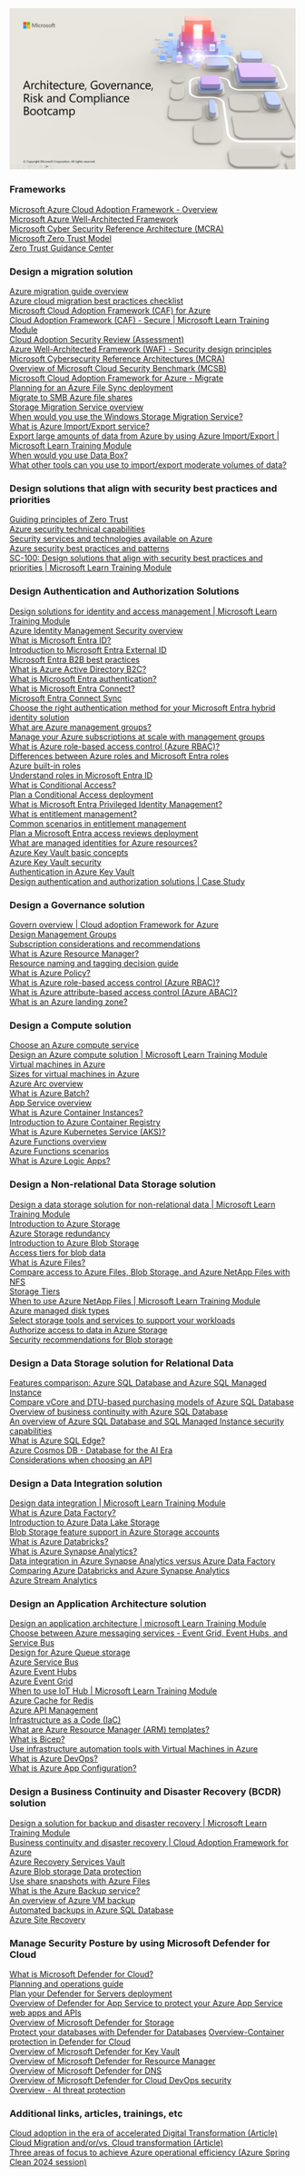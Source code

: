 ![Architecture, Governance, Risk and Compliance Bootcamp title screenshot](./Pics/AzureGRCBootcamp.jpg)

### Frameworks

[Microsoft Azure Cloud Adoption Framework - Overview](https://docs.microsoft.com/azure/cloud-adoption-framework/overview?WT.mc_id=AZ-MVP-5002880)\
[Microsoft Azure Well-Architected Framework](https://learn.microsoft.com/azure/well-architected/?WT.mc_id=AZ-MVP-5002880)\
[Microsoft Cyber Security Reference Architecture (MCRA)](https://learn.microsoft.com/security/adoption/mcra?WT.mc_id=AZ-MVP-5002880)\
[Microsoft Zero Trust Model](https://www.microsoft.com/security/business/zero-trust?WT.mc_id=AZ-MVP-5002880)\
[Zero Trust Guidance Center](https://learn.microsoft.com/security/zero-trust/zero-trust-overview?WT.mc_id=AZ-MVP-5002880)

### Design a migration solution

[Azure migration guide overview](https://learn.microsoft.com/en-us/azure/cloud-adoption-framework/migrate/?WT.mc_id=AZ-MVP-5002880)\
[Azure cloud migration best practices checklist](https://learn.microsoft.com/en-us/azure/cloud-adoption-framework/migrate/?WT.mc_id=AZ-MVP-5002880)\
[Microsoft Cloud Adoption Framework (CAF) for Azure](https://learn.microsoft.com/en-us/training/modules/microsoft-cloud-adoption-framework-for-azure/?WT.mc_id=AZ-MVP-5002880)\
[Cloud Adoption Framework (CAF) - Secure | Microsoft Learn Training Module](https://learn.microsoft.com/azure/cloud-adoption-framework/secure?WT.mc_id=AZ-MVP-5002880)\
[Cloud Adoption Security Review (Assessment)](https://learn.microsoft.com/assessments/93dfb79b-71af-404d-897e-3928ecfb92b1/?WT.mc_id=AZ-MVP-5002880)\
[Azure Well-Architected Framework (WAF) - Security design principles](https://learn.microsoft.com/en-us/azure/well-architected/security/principles?WT.mc_id=AZ-MVP-5002880)\
[Microsoft Cybersecurity Reference Architectures (MCRA)](https://learn.microsoft.com/security/adoption/mcra?WT.mc_id=AZ-MVP-5002880)\
[Overview of Microsoft Cloud Security Benchmark (MCSB)](https://learn.microsoft.com/security/benchmark/azure/introduction?WT.mc_id=AZ-MVP-5002880)\
[Microsoft Cloud Adoption Framework for Azure - Migrate](https://learn.microsoft.com/azure/cloud-adoption-framework/migrate?WT.mc_id=AZ-MVP-500288)\
[Planning for an Azure File Sync deployment](https://learn.microsoft.com/azure/storage/file-sync/file-sync-planning?WT.mc_id=AZ-MVP-5002880)\
[Migrate to SMB Azure file shares](https://learn.microsoft.com/azure/storage/files/storage-files-migration-overview?WT.mc_id=AZ-MVP-5002880)\
[Storage Migration Service overview](https://docs.microsoft.com/windows-server/storage/storage-migration-service/overview?WT.mc_id=AZ-MVP-5002880)\
[When would you use the Windows Storage Migration Service?](https://learn.microsoft.com/windows-server/storage/storage-migration-service/overview?WT.mc_id=AZ-MVP-5002880)\
[What is Azure Import/Export service?](https://learn.microsoft.com/azure/import-export/storage-import-export-service?WT.mc_id=AZ-MVP-5002880)\
[Export large amounts of data from Azure by using Azure Import/Export | Microsoft Learn Training Module](https://docs.microsoft.com/learn/modules/export-data-with-azure-import-export/?WT.mc_id=AZ-MVP-5002880)\
[When would you use Data Box?](https://learn.microsoft.com/azure/databox/data-box-overview/?WT.mc_id=AZ-MVP-5002880)\
[What other tools can you use to import/export moderate volumes of data?](https://learn.microsoft.com/azure/storage/common/storage-use-azcopy-v10/?WT.mc_id=AZ-MVP-5002880)

### Design solutions that align with security best practices and priorities

[Guiding principles of Zero Trust](https://learn.microsoft.com/azure/security/fundamentals/zero-trust?WT.mc_id=AZ-MVP-5002880#guiding-principles-of-zero-trust)\
[Azure security technical capabilities](https://learn.microsoft.com/en-us/azure/security/fundamentals/technical-capabilities?WT.mc_id=AZ-MVP-5002880)\
[Security services and technologies available on Azure](https://learn.microsoft.com/azure/security/fundamentals/services-technologies?WT.mc_id=AZ-MVP-5002880)\
[Azure security best practices and patterns](https://learn.microsoft.com/azure/security/fundamentals/best-practices-and-patterns?WT.mc_id=AZ-MVP-5002880)\
[SC-100: Design solutions that align with security best practices and priorities | Microsoft Learn Training Module](https://learn.microsoft.com/en-us/training/paths/sc-100-design-solutions-best-practices-priorities/?WT.mc_id=AZ-MVP-5002880)

### Design Authentication and Authorization Solutions

[Design solutions for identity and access management | Microsoft Learn Training Module](https://learn.microsoft.com/training/modules/design-solutions-identity-access-management/?WT.mc_id=AZ-MVP-5002880)\
[Azure Identity Management Security overview](https://learn.microsoft.com/azure/security/fundamentals/identity-management-overview?WT.mc_id=AZ-MVP-5002880)\
[What is Microsoft Entra ID?](https://learn.microsoft.com/entra/fundamentals/whatis?WT.mc_id=AZ-MVP-5002880)\
[Introduction to Microsoft Entra External ID](https://learn.microsoft.com/entra/external-id/external-identities-overview?WT.mc_id=AZ-MVP-5002880)\
[Microsoft Entra B2B best practices](https://learn.microsoft.com/entra/external-id/b2b-fundamentals?WT.mc_id=AZ-MVP-5002880)\
[What is Azure Active Directory B2C?](https://learn.microsoft.com/azure/active-directory-b2c/overview?WT.mc_id=AZ-MVP-5002880)\
[What is Microsoft Entra authentication?](https://learn.microsoft.com/entra/identity/authentication/overview-authentication?WT.mc_id=AZ-MVP-5002880)\
[What is Microsoft Entra Connect?](https://learn.microsoft.com/entra/identity/hybrid/connect/whatis-azure-ad-connect?WT.mc_id=AZ-MVP-5002880)\
[Microsoft Entra Connect Sync](https://learn.microsoft.com/entra/identity/hybrid/connect/how-to-connect-sync-whatis?WT.mc_id=AZ-MVP-5002880)\
[Choose the right authentication method for your Microsoft Entra hybrid identity solution](https://learn.microsoft.com/entra/identity/hybrid/connect/choose-ad-authn?WT.mc_id=AZ-MVP-5002880)\
[What are Azure management groups?](https://learn.microsoft.com/azure/governance/management-groups/overview?WT.mc_id=AZ-MVP-5002880)\
[Manage your Azure subscriptions at scale with management groups](https://learn.microsoft.com/azure/governance/management-groups/manage?WT.mc_id=AZ-MVP-5002880)\
[What is Azure role-based access control (Azure RBAC)?](https://learn.microsoft.com/azure/role-based-access-control/overview?WT.mc_id=AZ-MVP-5002880)\
[Differences between Azure roles and Microsoft Entra roles](https://learn.microsoft.com/azure/role-based-access-control/rbac-and-directory-admin-roles?WT.mc_id=AZ-MVP-5002880#differences-between-azure-roles-and-microsoft-entra-roles)\
[Azure built-in roles](https://learn.microsoft.com/azure/role-based-access-control/built-in-roles?WT.mc_id=AZ-MVP-5002880)\
[Understand roles in Microsoft Entra ID](https://learn.microsoft.com/entra/identity/role-based-access-control/concept-understand-roles?WT.mc_id=AZ-MVP-5002880)\
[What is Conditional Access?](https://learn.microsoft.com/entra/identity/conditional-access/overview?WT.mc_id=AZ-MVP-5002880)\
[Plan a Conditional Access deployment](https://learn.microsoft.com/entra/identity/conditional-access/plan-conditional-access?WT.mc_id=AZ-MVP-5002880)\
[What is Microsoft Entra Privileged Identity Management?](https://learn.microsoft.com/entra/id-governance/privileged-identity-management/pim-configure?WT.mc_id=AZ-MVP-5002880)\
[What is entitlement management?](https://learn.microsoft.com/entra/id-governance/entitlement-management-overview?WT.mc_id=AZ-MVP-5002880)\
[Common scenarios in entitlement management](https://learn.microsoft.com/entra/id-governance/entitlement-management-scenarios?WT.mc_id=AZ-MVP-5002880)\
[Plan a Microsoft Entra access reviews deployment](https://learn.microsoft.com/entra/id-governance/deploy-access-reviews?WT.mc_id=AZ-MVP-5002880)\
[What are managed identities for Azure resources?](https://learn.microsoft.com/entra/identity/managed-identities-azure-resources/overview?WT.mc_id=AZ-MVP-5002880)\
[Azure Key Vault basic concepts](https://learn.microsoft.com/azure/key-vault/general/basic-concepts?WT.mc_id=AZ-MVP-5002880)\
[Azure Key Vault security](https://learn.microsoft.com/azure/key-vault/general/security-features?WT.mc_id=AZ-MVP-5002880)\
[Authentication in Azure Key Vault](https://learn.microsoft.com/azure/key-vault/general/authentication?WT.mc_id=AZ-MVP-5002880)\
[Design authentication and authorization solutions | Case Study](https://microsoftlearning.github.io/AZ-305-DesigningMicrosoftAzureInfrastructureSolutions/Instructions/CaseStudy/07-Access.html?WT.mc_id=AZ-MVP-5002880)

### Design a Governance solution

[Govern overview | Cloud adoption Framework for Azure](https://learn.microsoft.com/azure/cloud-adoption-framework/govern/?WT.mc_id=AZ-MVP-5002880)\
[Design Management Groups](https://learn.microsoft.com/azure/cloud-adoption-framework/ready/landing-zone/design-area/resource-org-management-groups?WT.mc_id=AZ-MVP-5002880)\
[Subscription considerations and recommendations](https://learn.microsoft.com/azure/cloud-adoption-framework/ready/landing-zone/design-area/resource-org-subscriptions?WT.mc_id=AZ-MVP-5002880)\
[What is Azure Resource Manager?](https://learn.microsoft.com/azure/azure-resource-manager/management/overview?WT.mc_id=AZ-MVP-5002880)\
[Resource naming and tagging decision guide](https://learn.microsoft.com/azure/cloud-adoption-framework/ready/azure-best-practices/resource-naming-and-tagging-decision-guide?WT.mc_id=AZ-MVP-5002880)\
[What is Azure Policy?](https://learn.microsoft.com/azure/governance/policy/overview?WT.mc_id=AZ-MVP-5002880)\
[What is Azure role-based access control (Azure RBAC)?](https://learn.microsoft.com/azure/role-based-access-control/overview?WT.mc_id=AZ-MVP-5002880)\
[What is Azure attribute-based access control (Azure ABAC)?](https://learn.microsoft.com/azure/role-based-access-control/conditions-overview?WT.mc_id=AZ-MVP-5002880)\
[What is an Azure landing zone?](https://learn.microsoft.com/azure/cloud-adoption-framework/ready/landing-zone/?WT.mc_id=AZ-MVP-5002880)

### Design a Compute solution

[Choose an Azure compute service](https://learn.microsoft.com/azure/architecture/guide/technology-choices/compute-decision-tree?WT.mc_id=AZ-MVP-5002880)\
[Design an Azure compute solution | Microsoft Learn Training Module](https://learn.microsoft.com/training/modules/design-compute-solution/?WT.mc_id=AZ-MVP-5002880)\
[Virtual machines in Azure](https://learn.microsoft.com/azure/virtual-machines/overview?WT.mc_id=AZ-MVP-5002880)\
[Sizes for virtual machines in Azure](https://learn.microsoft.com/azure/virtual-machines/sizes/overview?WT.mc_id=AZ-MVP-5002880)\
[Azure Arc overview](https://learn.microsoft.com/azure/azure-arc/overview?WT.mc_id=AZ-MVP-5002880)\
[What is Azure Batch?](https://learn.microsoft.com/azure/batch/batch-technical-overview?WT.mc_id=AZ-MVP-5002880)\
[App Service overview](https://learn.microsoft.com/azure/app-service/overview?WT.mc_id=AZ-MVP-5002880)\
[What is Azure Container Instances?](https://learn.microsoft.com/azure/container-instances/container-instances-overview?WT.mc_id=AZ-MVP-5002880)\
[Introduction to Azure Container Registry](https://learn.microsoft.com/azure/container-registry/container-registry-intro?WT.mc_id=AZ-MVP-5002880)\
[What is Azure Kubernetes Service (AKS)?](https://learn.microsoft.com/azure/aks/what-is-aks?WT.mc_id=AZ-MVP-5002880)\
[Azure Functions overview](https://learn.microsoft.com/azure/azure-functions/functions-overview?WT.mc_id=AZ-MVP-5002880)\
[Azure Functions scenarios](https://learn.microsoft.com/azure/azure-functions/functions-scenarios?WT.mc_id=AZ-MVP-5002880)\
[What is Azure Logic Apps?](https://learn.microsoft.com/azure/logic-apps/logic-apps-overview?WT.mc_id=AZ-MVP-5002880)

### Design a Non-relational Data Storage solution

[Design a data storage solution for non-relational data | Microsoft Learn Training Module](https://learn.microsoft.com/training/modules/design-data-storage-solution-for-non-relational-data/?WT.mc_id=AZ-MVP-5002880)\
[Introduction to Azure Storage](https://learn.microsoft.com/azure/storage/common/storage-introduction?toc=%2Fazure%2Fstorage%2Fblobs%2Ftoc.json&bc=%2Fazure%2Fstorage%2Fblobs%2Fbreadcrumb%2Ftoc.json&WT.mc_id=AZ-MVP-5002880)\
[Azure Storage redundancy](https://learn.microsoft.com/azure/storage/common/storage-redundancy?toc=%2Fazure%2Fstorage%2Fblobs%2Ftoc.json&bc=%2Fazure%2Fstorage%2Fblobs%2Fbreadcrumb%2Ftoc.json&WT.mc_id=AZ-MVP-5002880)\
[Introduction to Azure Blob Storage](https://learn.microsoft.com/azure/storage/blobs/storage-blobs-introduction?WT.mc_id=AZ-MVP-5002880)\
[Access tiers for blob data](https://learn.microsoft.com/azure/storage/blobs/access-tiers-overview?WT.mc_id=AZ-MVP-5002880)\
[What is Azure Files?](https://learn.microsoft.com/azure/storage/files/storage-files-introduction?WT.mc_id=AZ-MVP-5002880)\
[Compare access to Azure Files, Blob Storage, and Azure NetApp Files with NFS](https://learn.microsoft.com/azure/storage/common/nfs-comparison?toc=%2Fazure%2Fstorage%2Fblobs%2Ftoc.json&bc=%2Fazure%2Fstorage%2Fblobs%2Fbreadcrumb%2Ftoc.json&WT.mc_id=AZ-MVP-5002880)\
[Storage Tiers](https://learn.microsoft.com/azure/storage/files/storage-files-planning?WT.mc_id=AZ-MVP-5002880)\
[When to use Azure NetApp Files | Microsoft Learn Training Module](https://learn.microsoft.com/training/modules/introduction-to-azure-netapp-files/4-when-to-use-azure-netapp-files?WT.mc_id=AZ-MVP-5002880)\
[Azure managed disk types](https://learn.microsoft.com/azure/virtual-machines/disks-types?WT.mc_id=AZ-MVP-5002880)\
[Select storage tools and services to support your workloads](https://learn.microsoft.com/en-us/azure/architecture/guide/technology-choices/storage-options?WT.mc_id=AZ-MVP-5002880#select-storage-tools-and-services-to-support-your-workloads)\
[Authorize access to data in Azure Storage](https://learn.microsoft.com/azure/storage/common/authorize-data-access?toc=%2Fazure%2Fstorage%2Fblobs%2Ftoc.json&bc=%2Fazure%2Fstorage%2Fblobs%2Fbreadcrumb%2Ftoc.json&WT.mc_id=AZ-MVP-5002880)\
[Security recommendations for Blob storage](https://learn.microsoft.com/azure/storage/blobs/security-recommendations?WT.mc_id=AZ-MVP-5002880)

### Design a Data Storage solution for Relational Data

[Features comparison: Azure SQL Database and Azure SQL Managed Instance](https://learn.microsoft.com/azure/azure-sql/database/features-comparison?view=azuresql&WT.mc_id=AZ-MVP-5002880)\
[Compare vCore and DTU-based purchasing models of Azure SQL Database](https://learn.microsoft.com/azure/azure-sql/database/purchasing-models?view=azuresql&WT.mc_id=AZ-MVP-5002880)\
[Overview of business continuity with Azure SQL Database](https://learn.microsoft.com/azure/azure-sql/database/business-continuity-high-availability-disaster-recover-hadr-overview?view=azuresql&WT.mc_id=AZ-MVP-5002880)\
[An overview of Azure SQL Database and SQL Managed Instance security capabilities](https://learn.microsoft.com/azure/azure-sql/database/security-overview?view=azuresql&WT.mc_id=AZ-MVP-5002880)\
[What is Azure SQL Edge?](https://learn.microsoft.com/azure/azure-sql-edge/overview?WT.mc_id=AZ-MVP-5002880)\
[Azure Cosmos DB - Database for the AI Era](https://learn.microsoft.com/azure/cosmos-db/introduction?WT.mc_id=AZ-MVP-5002880)\
[Considerations when choosing an API](https://learn.microsoft.com/azure/cosmos-db/choose-api?WT.mc_id=AZ-MVP-5002880#considerations-when-choosing-an-api)

### Design a Data Integration solution

[Design data integration | Microsoft Learn Training Module](https://learn.microsoft.com/training/modules/design-data-integration/?WT.mc_id=AZ-MVP-5002880)\
[What is Azure Data Factory?](https://learn.microsoft.com/azure/data-factory/introduction?WT.mc_id=AZ-MVP-5002880)\
[Introduction to Azure Data Lake Storage](https://learn.microsoft.com/azure/storage/blobs/data-lake-storage-introduction?WT.mc_id=AZ-MVP-5002880)\
[Blob Storage feature support in Azure Storage accounts](https://learn.microsoft.com/en-us/azure/storage/blobs/storage-feature-support-in-storage-accounts?WT.mc_id=AZ-MVP-5002880)\
[What is Azure Databricks?](https://learn.microsoft.com/azure/databricks/introduction/?WT.mc_id=AZ-MVP-5002880)\
[What is Azure Synapse Analytics?](https://learn.microsoft.com/azure/synapse-analytics/overview-what-is?WT.mc_id=AZ-MVP-5002880)\
[Data integration in Azure Synapse Analytics versus Azure Data Factory](https://learn.microsoft.com/azure/synapse-analytics/data-integration/concepts-data-factory-differences?WT.mc_id=AZ-MVP-5002880)\
[Comparing Azure Databricks and Azure Synapse Analytics](https://learn.microsoft.com/data-engineering/playbook/articles/databricks-vs-synapse?WT.mc_id=AZ-MVP-5002880)\
[Azure Stream Analytics](https://learn.microsoft.com/azure/stream-analytics/stream-analytics-introduction?WT.mc_id=AZ-MVP-5002880)

### Design an Application Architecture solution

[Design an application architecture | microsoft Learn Training Module](https://learn.microsoft.com/en-us/training/modules/design-application-architecture/?WT.mc_id=AZ-MVP-5002880)\
[Choose between Azure messaging services - Event Grid, Event Hubs, and Service Bus](https://learn.microsoft.com/azure/service-bus-messaging/compare-messaging-services?WT.mc_id=AZ-MVP-5002880)\
[Design for Azure Queue storage](https://learn.microsoft.com/azure/storage/queues/storage-queues-introduction?WT.mc_id=AZ-MVP-5002880)\
[Azure Service Bus](https://learn.microsoft.com/azure/service-bus-messaging/service-bus-messaging-overview?WT.mc_id=AZ-MVP-5002880)\
[Azure Event Hubs](https://learn.microsoft.com/azure/event-hubs/?WT.mc_id=AZ-MVP-5002880)\
[Azure Event Grid](https://learn.microsoft.com/azure/event-grid/overview?WT.mc_id=AZ-MVP-5002880)\
[When to use IoT Hub | Microsoft Learn Training Module](https://learn.microsoft.com/training/modules/introduction-to-iot-hub/4-when-to-use-iot-hub?WT.mc_id=AZ-MVP-5002880)\
[Azure Cache for Redis](https://learn.microsoft.com/azure/azure-cache-for-redis/cache-overview?WT.mc_id=AZ-MVP-5002880)\
[Azure API Management](https://learn.microsoft.com/azure/api-management/api-management-key-concepts?WT.mc_id=AZ-MVP-5002880)\
[Infrastructure as a Code (IaC)](https://learn.microsoft.com/devops/deliver/what-is-infrastructure-as-code?WT.mc_id=AZ-MVP-5002880)\
[What are Azure Resource Manager (ARM) templates?](https://learn.microsoft.com/azure/azure-resource-manager/templates/overview?WT.mc_id=AZ-MVP-5002880)\
[What is Bicep?](https://learn.microsoft.com/azure/azure-resource-manager/bicep/overview?WT.mc_id=AZ-MVP-5002880)\
[Use infrastructure automation tools with Virtual Machines in Azure](https://learn.microsoft.com/azure/virtual-machines/infrastructure-automation?WT.mc_id=AZ-MVP-5002880)\
[What is Azure DevOps?](https://learn.microsoft.com/azure/devops/user-guide/what-is-azure-devops?toc=%2Fazure%2Fdevops%2Fget-started%2Ftoc.json&view=azure-devops&WT.mc_id=AZ-MVP-5002880)\
[What is Azure App Configuration?](https://learn.microsoft.com/azure/azure-app-configuration/overview?WT.mc_id=AZ-MVP-5002880)

### Design a Business Continuity and Disaster Recovery (BCDR) solution

[Design a solution for backup and disaster recovery | Microsoft Learn Training Module](https://learn.microsoft.com/training/modules/design-solution-for-backup-disaster-recovery/?WT.mc_id=AZ-MVP-5002880)\
[Business continuity and disaster recovery | Cloud Adoption Framework for Azure](https://learn.microsoft.com/en-us/azure/cloud-adoption-framework/ready/landing-zone/design-area/management-business-continuity-disaster-recovery?WT.mc_id=AZ-MVP-5002880)\
[Azure Recovery Services Vault](https://learn.microsoft.com/azure/backup/backup-azure-recovery-services-vault-overview?WT.mc_id=AZ-MVP-5002880)\
[Azure Blob storage Data protection](https://learn.microsoft.com/azure/storage/blobs/data-protection-overview?WT.mc_id=AZ-MVP-5002880)\
[Use share snapshots with Azure Files](https://learn.microsoft.com/azure/storage/files/storage-snapshots-files?WT.mc_id=AZ-MVP-5002880)\
[What is the Azure Backup service?](https://learn.microsoft.com/azure/backup/backup-overview?WT.mc_id=AZ-MVP-5002880)\
[An overview of Azure VM backup](https://learn.microsoft.com/azure/backup/backup-azure-vms-introduction?WT.mc_id=AZ-MVP-5002880)\
[Automated backups in Azure SQL Database](https://learn.microsoft.com/azure/azure-sql/database/automated-backups-overview?view=azuresql&WT.mc_id=AZ-MVP-5002880)\
[Azure Site Recovery](https://learn.microsoft.com/azure/site-recovery/site-recovery-overview?WT.mc_id=AZ-MVP-5002880)

### Manage Security Posture by using Microsoft Defender for Cloud

[What is Microsoft Defender for Cloud?](https://learn.microsoft.com/azure/defender-for-cloud/defender-for-cloud-introduction?WT.mc_id=AZ-MVP-5002880)\
[Planning and operations guide](https://learn.microsoft.com/azure/defender-for-cloud/defender-for-cloud-planning-and-operations-guide?WT.mc_id=AZ-MVP-5002880)\
[Plan your Defender for Servers deployment](https://learn.microsoft.com/azure/defender-for-cloud/plan-defender-for-servers?WT.mc_id=AZ-MVP-5002880)\
[Overview of Defender for App Service to protect your Azure App Service web apps and APIs](https://learn.microsoft.com/azure/defender-for-cloud/defender-for-app-service-introduction?WT.mc_id=AZ-MVP-5002880)\
[Overview of Microsoft Defender for Storage](https://learn.microsoft.com/azure/defender-for-cloud/defender-for-storage-introduction?WT.mc_id=AZ-MVP-5002880)\
[Protect your databases with Defender for Databases](https://learn.microsoft.com/azure/defender-for-cloud/tutorial-enable-databases-plan?WT.mc_id=AZ-MVP-5002880)
[Overview-Container protection in Defender for Cloud](https://learn.microsoft.com/azure/defender-for-cloud/defender-for-containers-introduction?WT.mc_id=AZ-MVP-5002880)\
[Overview of Microsoft Defender for Key Vault](https://learn.microsoft.com/azure/defender-for-cloud/defender-for-key-vault-introduction?WT.mc_id=AZ-MVP-5002880)\
[Overview of Microsoft Defender for Resource Manager](https://learn.microsoft.com/azure/defender-for-cloud/defender-for-resource-manager-introduction?WT.mc_id=AZ-MVP-5002880)\
[Overview of Microsoft Defender for DNS](https://learn.microsoft.com/azure/defender-for-cloud/defender-for-dns-introduction?WT.mc_id=AZ-MVP-5002880)\
[Overview of Microsoft Defender for Cloud DevOps security](https://learn.microsoft.com/en-us/azure/defender-for-cloud/defender-for-devops-introduction?WT.mc_id=AZ-MVP-5002880)\
[Overview - AI threat protection](https://learn.microsoft.com/azure/defender-for-cloud/ai-threat-protection?WT.mc_id=AZ-MVP-5002880)

### Additional links, articles, trainings, etc

[Cloud adoption in the era of accelerated Digital Transformation (Article)](https://www.ituziast.com/index.php/2020/04/17/cloud-adoption-in-the-era-of-accelerated-digital-transformation-part-1/)\
[Cloud Migration and/or/vs. Cloud transformation (Article)](https://www.ituziast.com/index.php/2023/10/26/cloud-migration-and-or-vs-cloud-transformation/)\
[Three areas of focus to achieve Azure operational efficiency (Azure Spring Clean 2024 session)](https://www.youtube.com/watch?v=chfhIdXKrKg)

[def]: \pic\AzureGRCBootcamp.jpg